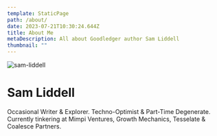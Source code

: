```yaml
---
template: StaticPage
path: /about/
date: 2023-07-21T10:30:24.644Z
title: About Me
metaDescription: All about Goodledger author Sam Liddell
thumbnail: ""
---
```

![sam-liddell](/assets/sam-liddell.jpg "Sam Liddell")

# Sam Liddell

Occasional Writer & Explorer. Techno-Optimist & Part-Time Degenerate. Currently tinkering at Mimpi Ventures, Growth Mechanics, Tesselate & Coalesce Partners.